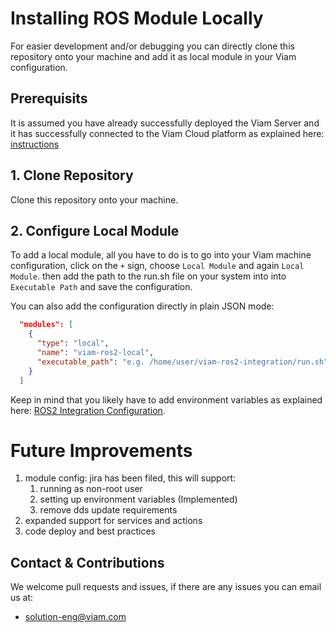 # Installing ROS Module Locally

For easier development and/or debugging you can directly clone this repository onto your machine and add it as local module in your Viam configuration.

## Prerequisits

It is assumed you have already successfully deployed the Viam Server and it has successfully connected to the Viam Cloud platform as explained here: [instructions](https://docs.viam.com/installation/)

## 1. Clone Repository

Clone this repository onto your machine.

## 2. Configure Local Module

To add a local module, all you have to do is to go into your Viam machine configuration, click on the `+` sign, choose `Local Module` and again `Local Module`.
then add the path to the run.sh file on your system into into `Executable Path` and save the configuration.

You can also add the configuration directly in plain JSON mode:

```json
  "modules": [
    {
      "type": "local",
      "name": "viam-ros2-local",
      "executable_path": "e.g. /home/user/viam-ros2-integration/run.sh"
    }
  ]
```

Keep in mind that you likely have to add environment variables as explained here: [ROS2 Integration Configuration](README.md#ros2-integration-configuration).

# Future Improvements

1. module config: jira has been filed, this will support:
   1. running as non-root user
   2. setting up environment variables (Implemented)
   3. remove dds update requirements
2. expanded support for services and actions
3. code deploy and best practices

## Contact & Contributions

We welcome pull requests and issues, if there are any issues you can email us at:

- [solution-eng@viam.com](mailto:solution-eng@viam.com)

[^1]: jira tickets have been filed for improvements to the module to support non-root users
